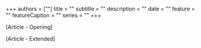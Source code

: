 +++
authors = [""]
title = ""
subtitle = ""
description = ""
date = ""
feature = ""
featureCaption = ""
series = ""
+++

[Article - Opening]
<!--more-->
[Article - Extended]
